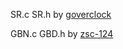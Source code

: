 SR.c SR.h by [goverclock](https://github.com/goverclock)

GBN.c GBD.h by [zsc-124](https://github.com/zsc-124)
